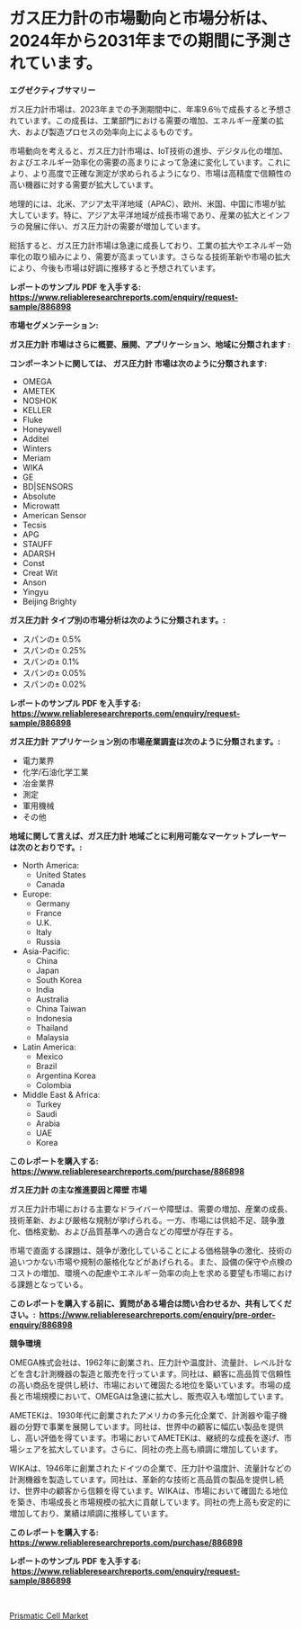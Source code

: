 <p><h1>ガス圧力計の市場動向と市場分析は、2024年から2031年までの期間に予測されています。</h1></p><p><strong>エグゼクティブサマリー</strong></p>
<p><p>ガス圧力計市場は、2023年までの予測期間中に、年率9.6％で成長すると予想されています。この成長は、工業部門における需要の増加、エネルギー産業の拡大、および製造プロセスの効率向上によるものです。</p><p>市場動向を考えると、ガス圧力計市場は、IoT技術の進歩、デジタル化の増加、およびエネルギー効率化の需要の高まりによって急速に変化しています。これにより、より高度で正確な測定が求められるようになり、市場は高精度で信頼性の高い機器に対する需要が拡大しています。</p><p>地理的には、北米、アジア太平洋地域（APAC）、欧州、米国、中国に市場が拡大しています。特に、アジア太平洋地域が成長市場であり、産業の拡大とインフラの発展に伴い、ガス圧力計の需要が増加しています。</p><p>総括すると、ガス圧力計市場は急速に成長しており、工業の拡大やエネルギー効率化の取り組みにより、需要が高まっています。さらなる技術革新や市場の拡大により、今後も市場は好調に推移すると予想されています。</p></p>
<p><strong>レポートのサンプル PDF を入手する: <a href="https://www.reliableresearchreports.com/enquiry/request-sample/886898">https://www.reliableresearchreports.com/enquiry/request-sample/886898</a></strong></p>
<p><strong>市場セグメンテーション:</strong></p>
<p><strong> ガス圧力計 市場はさらに概要、展開、アプリケーション、地域に分類されます :</strong></p>
<p><strong>コンポーネントに関しては、 ガス圧力計 市場は次のように分類されます: &nbsp;</strong></p>
<p><ul><li>OMEGA</li><li>AMETEK</li><li>NOSHOK</li><li>KELLER</li><li>Fluke</li><li>Honeywell</li><li>Additel</li><li>Winters</li><li>Meriam</li><li>WIKA</li><li>GE</li><li>BD|SENSORS</li><li>Absolute</li><li>Microwatt</li><li>American Sensor</li><li>Tecsis</li><li>APG</li><li>STAUFF</li><li>ADARSH</li><li>Const</li><li>Creat Wit</li><li>Anson</li><li>Yingyu</li><li>Beijing Brighty</li></ul></p>
<p><strong> ガス圧力計 タイプ別の市場分析は次のように分類されます。:</strong></p>
<p><ul><li>スパンの± 0.5%</li><li>スパンの± 0.25%</li><li>スパンの± 0.1%</li><li>スパンの± 0.05%</li><li>スパンの± 0.02%</li></ul></p>
<p><strong>レポートのサンプル PDF を入手する: &nbsp;<a href="https://www.reliableresearchreports.com/enquiry/request-sample/886898">https://www.reliableresearchreports.com/enquiry/request-sample/886898</a></strong></p>
<p><strong> ガス圧力計 アプリケーション別の市場産業調査は次のように分類されます。:</strong></p>
<p><ul><li>電力業界</li><li>化学/石油化学工業</li><li>冶金業界</li><li>測定</li><li>軍用機械</li><li>その他</li></ul></p>
<p><strong>地域に関して言えば、ガス圧力計 地域ごとに利用可能なマーケットプレーヤーは次のとおりです。:</strong></p>
<p><ul>
    <li>
        North America:
        <ul>
            <li>United States</li>
            <li>Canada</li>
        </ul>
    </li>
    <li>
        Europe:
        <ul>
            <li>Germany</li>
            <li>France</li>
            <li>U.K.</li>
            <li>Italy</li>
            <li>Russia</li>
        </ul>
    </li>
    <li>
        Asia-Pacific:
        <ul>
            <li>China</li>
            <li>Japan</li>
            <li>South Korea</li>
            <li>India</li>
            <li>Australia</li>
            <li>China Taiwan</li>
            <li>Indonesia</li>
            <li>Thailand</li>
            <li>Malaysia</li>
        </ul>
    </li>
    <li>
        Latin America:
        <ul>
            <li>Mexico</li>
            <li>Brazil</li>
            <li>Argentina Korea</li>
            <li>Colombia</li>
        </ul>
    </li>
    <li>
        Middle East & Africa:
        <ul>
            <li>Turkey</li>
            <li>Saudi</li>
            <li>Arabia</li>
            <li>UAE</li>
            <li>Korea</li>
        </ul>
    </li>
    </ul></p>
<p><strong>このレポートを購入する: &nbsp;<a href="https://www.reliableresearchreports.com/purchase/886898">https://www.reliableresearchreports.com/purchase/886898</a></strong></p>
<p><strong>ガス圧力計 の主な推進要因と障壁 市場</strong></p>
<p><p>ガス圧力計市場における主要なドライバーや障壁は、需要の増加、産業の成長、技術革新、および厳格な規制が挙げられる。一方、市場には供給不足、競争激化、価格変動、および品質基準への適合などの障壁が存在する。</p><p>市場で直面する課題は、競争が激化していることによる価格競争の激化、技術の追いつかない市場や規制の厳格化などがあげられる。また、設備の保守や点検のコストの増加、環境への配慮やエネルギー効率の向上を求める要望も市場における課題となっている。</p></p>
<p><strong>このレポートを購入する前に、質問がある場合は問い合わせるか、共有してください。:&nbsp; <a href="https://www.reliableresearchreports.com/enquiry/pre-order-enquiry/886898">https://www.reliableresearchreports.com/enquiry/pre-order-enquiry/886898</a></strong></p>
<p><strong>競争環境</strong></p>
<p><p>OMEGA株式会社は、1962年に創業され、圧力計や温度計、流量計、レベル計などを含む計測機器の製造と販売を行っています。同社は、顧客に高品質で信頼性の高い商品を提供し続け、市場において確固たる地位を築いています。市場の成長と市場規模において、OMEGAは急速に拡大し、販売収入も増加しています。</p><p>AMETEKは、1930年代に創業されたアメリカの多元化企業で、計測器や電子機器の分野で事業を展開しています。同社は、世界中の顧客に幅広い製品を提供し、高い評価を得ています。市場においてAMETEKは、継続的な成長を遂げ、市場シェアを拡大しています。さらに、同社の売上高も順調に増加しています。</p><p>WIKAは、1946年に創業されたドイツの企業で、圧力計や温度計、流量計などの計測機器を製造しています。同社は、革新的な技術と高品質の製品を提供し続け、世界中の顧客から信頼を得ています。WIKAは、市場において確固たる地位を築き、市場成長と市場規模の拡大に貢献しています。同社の売上高も安定的に増加しており、業績は順調に推移しています。</p></p>
<p><strong>このレポートを購入する: &nbsp; <a href="https://www.reliableresearchreports.com/purchase/886898">https://www.reliableresearchreports.com/purchase/886898</a></strong></p>
<p><strong>レポートのサンプル PDF を入手する: &nbsp;<a href="https://www.reliableresearchreports.com/enquiry/request-sample/886898">https://www.reliableresearchreports.com/enquiry/request-sample/886898</a></strong><strong></strong></p>
<p>&nbsp;</p>
<p><p><a href="https://github.com/Sinjinluong3e0awx2m195k76/Market-Research-Report-List-1/blob/main/prismatic-cell-market.md">Prismatic Cell Market</a></p></p>